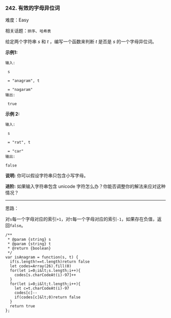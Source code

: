 ### 242. 有效的字母异位词

难度：Easy

相关话题：`排序`、`哈希表`

给定两个字符串  *s*  和  *t*  ，编写一个函数来判断  *t*  是否是  *s*  的一个字母异位词。



 **示例1:** 





```
输入:

 s

 = "anagram", t

 = "nagaram"
输出:

 true

```

 **示例 2:** 





```
输入:

 s

 = "rat", t

 = "car"
输出: 

false
```

 **说明:** 
你可以假设字符串只包含小写字母。



 **进阶:** 
如果输入字符串包含 unicode 字符怎么办？你能否调整你的解法来应对这种情况？




-----

思路：

对`s`每一个字母对应的索引`+1`，对`t`每一个字母对应的索引`-1`，如果存在负值，返回`false`。


```
/**
 * @param {string} s
 * @param {string} t
 * @return {boolean}
 */
var isAnagram = function(s, t) {
  if(s.length!==t.length)return false
  let codes=Array(26).fill(0)
  for(let i=0;i&lt;s.length;i++){
    codes[s.charCodeAt(i)-97]++
  }
  for(let i=0;i&lt;t.length;i++){
    let c=t.charCodeAt(i)-97
    codes[c]--
    if(codes[c]&lt;0)return false
  }
  return true
};



```
